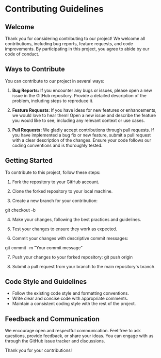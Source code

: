 # Contributing Guidelines

## Welcome
Thank you for considering contributing to our project! We welcome all contributions, including bug reports, feature requests, and code improvements. By participating in this project, you agree to abide by our code of conduct.

## Ways to Contribute
You can contribute to our project in several ways:

1. **Bug Reports:** If you encounter any bugs or issues, please open a new issue in the GitHub repository. Provide a detailed description of the problem, including steps to reproduce it.

2. **Feature Requests:** If you have ideas for new features or enhancements, we would love to hear them! Open a new issue and describe the feature you would like to see, including any relevant context or use cases.

3. **Pull Requests:** We gladly accept contributions through pull requests. If you have implemented a bug fix or new feature, submit a pull request with a clear description of the changes. Ensure your code follows our coding conventions and is thoroughly tested.

## Getting Started
To contribute to this project, follow these steps:

1. Fork the repository to your GitHub account.

2. Clone the forked repository to your local machine.

3. Create a new branch for your contribution:

git checkout -b <branch-name>

4. Make your changes, following the best practices and guidelines.

5. Test your changes to ensure they work as expected.

6. Commit your changes with descriptive commit messages:

git commit -m "Your commit message"

7. Push your changes to your forked repository:
git push origin <branch-name>

8. Submit a pull request from your branch to the main repository's branch.

## Code Style and Guidelines
- Follow the existing code style and formatting conventions.
- Write clear and concise code with appropriate comments.
- Maintain a consistent coding style with the rest of the project.

## Feedback and Communication
We encourage open and respectful communication. Feel free to ask questions, provide feedback, or share your ideas. You can engage with us through the GitHub issue tracker and discussions.

Thank you for your contributions!